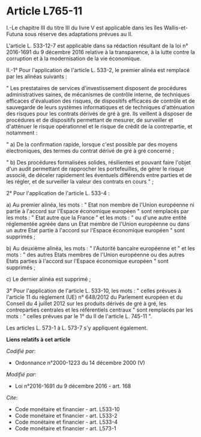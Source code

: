 # Article L765-11

I.-Le chapitre III du titre III du livre V est applicable dans les îles Wallis-et-Futuna sous réserve des adaptations prévues
au II. 

L'article L. 533-12-7 est applicable dans sa rédaction résultant de la loi n° 2016-1691 du 9 décembre 2016 relative à la
transparence, à la lutte contre la corruption et à la modernisation de la vie économique.

II.-1° Pour l'application de l'article L. 533-2, le premier alinéa est remplacé par les alinéas suivants : 

" Les prestataires de services d'investissement disposent de procédures administratives saines, de mécanismes de contrôle
interne, de techniques efficaces d'évaluation des risques, de dispositifs efficaces de contrôle et de sauvegarde de leurs
systèmes informatiques et de techniques d'atténuation des risques pour les contrats dérivés de gré à gré. Ils veillent à
disposer de procédures et de dispositifs permettant de mesurer, de surveiller et d'atténuer le risque opérationnel et le
risque de crédit de la contrepartie, et notamment : 

" a) De la confirmation rapide, lorsque c'est possible par des moyens électroniques, des termes du contrat dérivé de gré à
gré concerné ; 

" b) Des procédures formalisées solides, résilientes et pouvant faire l'objet d'un audit permettant de rapprocher les
portefeuilles, de gérer le risque associé, de déceler rapidement les éventuels différends entre parties et de les régler, et
de surveiller la valeur des contrats en cours " ; 

2° Pour l'application de l'article L. 533-4 : 

a) Au premier alinéa, les mots : " Etat non membre de l'Union européenne ni partie à l'accord sur l'Espace économique
européen " sont remplacés par les mots : " Etat autre que la France " et les mots : " ou d'une autre entité réglementée
agréée dans un Etat membre de l'Union européenne ou dans un autre Etat partie à l'accord sur l'Espace économique européen "
sont supprimés ; 

b) Au deuxième alinéa, les mots : " l'Autorité bancaire européenne et " et les mots : " des autres Etats membres de l'Union
européenne ou des autres Etats parties à l'accord sur l'Espace économique européen " sont supprimés ; 

c) Le dernier alinéa est supprimé ; 

3° Pour l'application de l'article L. 533-10, les mots : " celles prévues à l'article 11 du règlement (UE) n° 648/2012 du
Parlement européen et du Conseil du 4 juillet 2012 sur les produits dérivés de gré à gré, les contreparties centrales et les
référentiels centraux " sont remplacés par les mots : " celles prévues par le 1° du II de l'article L. 745-11 ". 

Les articles L. 573-1 à L. 573-7 s'y appliquent également.

**Liens relatifs à cet article**

_Codifié par_:

  - Ordonnance n°2000-1223 du 14 décembre 2000 (V)

_Modifié par_:

  - Loi n°2016-1691 du 9 décembre 2016 - art. 168

_Cite_:

  - Code monétaire et financier - art. L533-10
  - Code monétaire et financier - art. L533-2
  - Code monétaire et financier - art. L533-4
  - Code monétaire et financier - art. L573-1
